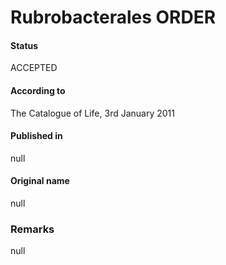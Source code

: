 Rubrobacterales ORDER
=======

#### Status
ACCEPTED

#### According to
The Catalogue of Life, 3rd January 2011

#### Published in
null

#### Original name
null

### Remarks
null